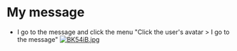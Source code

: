 # My message

* I go to the message and click the menu "Click the user's avatar > I go to the message"
[![BK54iB.jpg](https://v1.ax1x.com/2022/10/14/BK54iB.jpg)](https://x.imgtu.com/i/BK54iB)